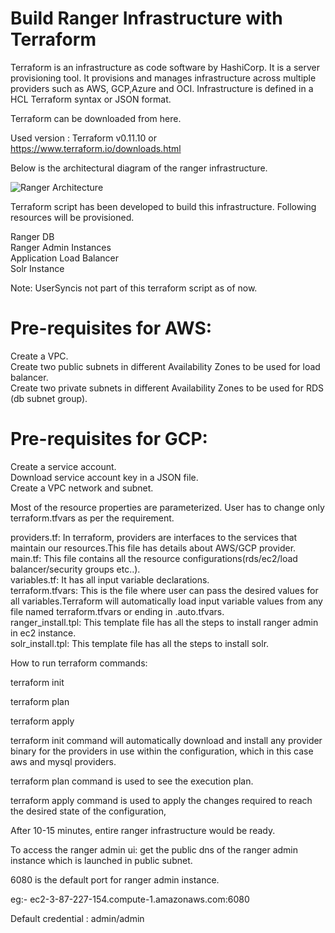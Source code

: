 # Build Ranger Infrastructure with Terraform
Terraform is an infrastructure as code software by HashiCorp. It is a server provisioning tool. It provisions and manages infrastructure across multiple providers such as AWS, GCP,Azure and OCI. Infrastructure is defined in a HCL Terraform syntax or JSON format.

Terraform can be downloaded from here.

Used version : Terraform v0.11.10 or https://www.terraform.io/downloads.html

Below is the architectural diagram of the ranger infrastructure.

![Ranger Architecture](https://github.com/qubole/qubole-terraform/blob/master/ranger/images/ranger_architecture.png)

Terraform script has been developed to build this infrastructure. Following resources will be provisioned.

Ranger DB\
Ranger Admin Instances\
Application Load Balancer\
Solr Instance

Note: UserSyncis not part of this terraform script as of now.

# Pre-requisites for AWS: #
Create a VPC.\
Create two public subnets in different Availability Zones to be used for load balancer.\
Create two private subnets in different Availability Zones to be used for RDS (db subnet group).

# Pre-requisites for GCP: #
Create a service account.\
Download service account key in a JSON file.\
Create a VPC network and subnet.

Most of the resource properties are parameterized. User has to change only terraform.tfvars as per the requirement.

providers.tf: In terraform, providers are interfaces to the services that maintain our resources.This file has details about AWS/GCP provider.\
main.tf: This file contains all the resource configurations(rds/ec2/load balancer/security groups etc..).\
variables.tf: It has all input variable declarations.\
terraform.tfvars: This is the file where user can pass the desired values for all variables.Terraform will automatically load input variable values from any file named terraform.tfvars or ending in .auto.tfvars.\
ranger_install.tpl: This template file has all the steps to install ranger admin in ec2 instance.\
solr_install.tpl: This template file has all the steps to install solr.

How to run terraform commands:

terraform init

terraform plan

terraform apply

terraform init command will automatically download and install any provider binary for the providers in use within the configuration, which in this case aws and mysql providers.

terraform plan command is used to see the execution plan.

terraform apply command is used to apply the changes required to reach the desired state of the configuration,

After 10-15 minutes, entire ranger infrastructure would be ready.

To access the ranger admin ui: get the public dns of the ranger admin instance which is launched in public subnet.

6080 is the default port for ranger admin instance.

eg:- ec2-3-87-227-154.compute-1.amazonaws.com:6080

Default credential : admin/admin
